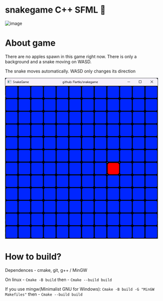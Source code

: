 # snakegame C++ SFML 🐍
![image]({[https://img.shields.io/badge/Telegram-2CA5E0?style=for-the-badge&logo=telegram&logoColor=white]})

# About game
There are no apples spawn in this game right now. There is only a background and a snake moving on WASD. 

The snake moves automatically. WASD only changes its direction

![img](https://github.com/Flartiks/snakegame/blob/main/docs/screenshot.png)
# How to build?
Dependences - cmake, git, g++ / MinGW 

On linux - `Cmake -B build`
then - `Cmake --build build`

If you use mingw(Minimalist GNU for Windows):
`Cmake -B build -G "MinGW Makefiles"`
then - `Cmake --build build`

